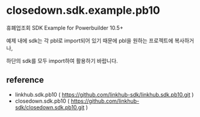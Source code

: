 ﻿closedown.sdk.example.pb10
===============

휴폐업조회 SDK Example for Powerbuilder 10.5+

예제 내에 sdk는 각 pbl로 import되어 있기 때문에 pbl을 원하는 프로젝트에 복사하거나,

하단의 sdk를 모두 import하여 활용하기 바랍니다.

reference
----
* linkhub.sdk.pb10 ( https://github.com/linkhub-sdk/linkhub.sdk.pb10.git )
* closedown.sdk.pb10 ( https://github.com/linkhub-sdk/closedown.sdk.pb10.git )
